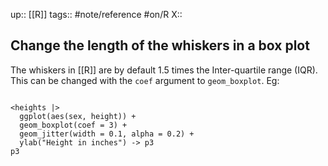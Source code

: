 up:: [[R]] 
tags:: #note/reference #on/R 
X:: 

## Change the length of the whiskers in a box plot

The whiskers in [[R]] are by default 1.5 times the Inter-quartile range (IQR). This can be changed with the `coef` argument to `geom_boxplot`. Eg:

```

<heights |>
  ggplot(aes(sex, height)) +
  geom_boxplot(coef = 3) +
  geom_jitter(width = 0.1, alpha = 0.2) +
  ylab("Height in inches") -> p3
p3
```



